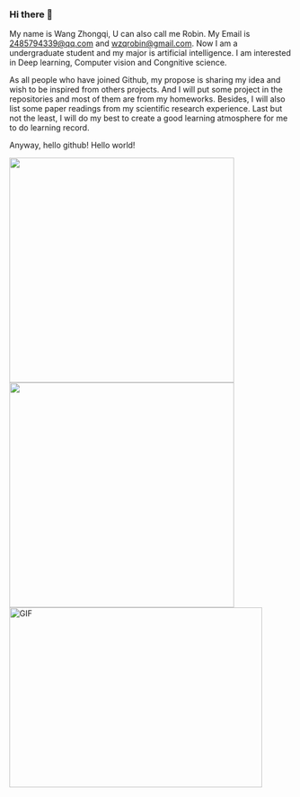 ### Hi there 👋
My name is Wang Zhongqi, U can also call me  Robin. My Email is 2485794339@qq.com and wzqrobin@gmail.com. Now I am a undergraduate student and my major is artificial intelligence. I am interested in Deep learning, Computer vision and Congnitive science.

As all people who have joined Github, my propose is sharing my idea and wish to be inspired from others projects. And I will put some project in the repositories and most of them are from my homeworks. Besides, I will also list some paper readings from my scientific research experience. Last but not the least, I will do my best to create a good learning atmosphere for me to do learning record.

Anyway, hello github! Hello world!

<b>
    <image src="https://github-readme-stats.vercel.app/api?username=Robin-WZQ&show_icons=true&theme=tokyonight" width=400>
    </image>
</b>
<b>
    <image src="https://github-readme-stats.vercel.app/api/top-langs/?username=Robin-WZQ&layout=compact&theme=tokyonight&hide=html" width=400></image>
</b>

<img align="center" alt="GIF" src="https://github.com/abhisheknaiidu/abhisheknaiidu/blob/master/code.gif?raw=true" width="450" height="320" />
<!--
**Robin-WZQ/Robin-WZQ** is a ✨ _special_ ✨ repository because its `README.md` (this file) appears on your GitHub profile.

Here are some ideas to get you started:

- 🔭 I’m currently working on ...
- 🌱 I’m currently learning ...
- 👯 I’m looking to collaborate on ...
- 🤔 I’m looking for help with ...
- 💬 Ask me about ...
- 📫 How to reach me: ...
- 😄 Pronouns: ...
- ⚡ Fun fact: ...
-->
